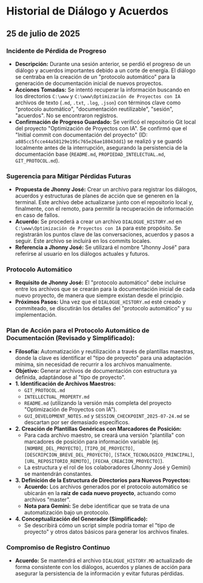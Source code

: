 # Historial de Diálogo y Acuerdos

## 25 de julio de 2025

### Incidente de Pérdida de Progreso
- **Descripción:** Durante una sesión anterior, se perdió el progreso de un diálogo y acuerdos importantes debido a un corte de energía. El diálogo se centraba en la creación de un "protocolo automático" para la generación de documentación inicial de nuevos proyectos.
- **Acciones Tomadas:** Se intentó recuperar la información buscando en los directorios `C:\www` y `C:\www\Optimización de Proyectos con IA` archivos de texto (`.md`, `.txt`, `.log`, `.json`) con términos clave como "protocolo automático", "documentación reutilizable", "sesión", "acuerdos". No se encontraron registros.
- **Confirmación de Progreso Guardado:** Se verificó el repositorio Git local del proyecto "Optimización de Proyectos con IA". Se confirmó que el "Initial commit con documentación del proyecto" (ID: `a885cc5fcce44a58129e195c765e26ae18043dd1`) se realizó y se guardó localmente antes de la interrupción, asegurando la persistencia de la documentación base (`README.md`, `PROPIEDAD_INTELECTUAL.md`, `GIT_PROTOCOL.md`).

### Sugerencia para Mitigar Pérdidas Futuras
- **Propuesta de Jhonny José:** Crear un archivo para registrar los diálogos, acuerdos y estructuras de planes de acción que se generen en la terminal. Este archivo debe actualizarse junto con el repositorio local y, finalmente, con el remoto, para permitir la recuperación de información en caso de fallos.
- **Acuerdo:** Se procederá a crear un archivo `DIALOGUE_HISTORY.md` en `C:\www\Optimización de Proyectos con IA` para este propósito. Se registrarán los puntos clave de las conversaciones, acuerdos y pasos a seguir. Este archivo se incluirá en los commits locales.
- **Referencia a Jhonny José:** Se utilizará el nombre "Jhonny José" para referirse al usuario en los diálogos actuales y futuros.

### Protocolo Automático
- **Requisito de Jhonny José:** El "protocolo automático" debe incluirse entre los archivos que se crearán para la documentación inicial de cada nuevo proyecto, de manera que siempre existan desde el principio.
- **Próximos Pasos:** Una vez que el `DIALOGUE_HISTORY.md` esté creado y commiteado, se discutirán los detalles del "protocolo automático" y su implementación.

### Plan de Acción para el Protocolo Automático de Documentación (Revisado y Simplificado):
- **Filosofía:** Automatización y reutilización a través de plantillas maestras, donde la clave es identificar el "tipo de proyecto" para una adaptación mínima, sin necesidad de recurrir a los archivos manualmente.
- **Objetivo:** Generar archivos de documentación con estructura ya definida, adaptándose al "tipo de proyecto".
- **1. Identificación de Archivos Maestros:**
    - `GIT_PROTOCOL.md`
    - `INTELLECTUAL_PROPERTY.md`
    - `README.md` (utilizando la versión más completa del proyecto "Optimización de Proyectos con IA").
    - `GUI_DEVELOPMENT_NOTES.md` y `SESSION_CHECKPOINT_2025-07-24.md` se descartan por ser demasiado específicos.
- **2. Creación de Plantillas Genéricas con Marcadores de Posición:**
    - Para cada archivo maestro, se creará una versión "plantilla" con marcadores de posición para información variable (ej. `[NOMBRE_DEL_PROYECTO]`, `[TIPO_DE_PROYECTO]`, `[DESCRIPCION_BREVE_DEL_PROYECTO]`, `[STACK_TECNOLOGICO_PRINCIPAL]`, `[URL_REPOSITORIO_REMOTO]`, `[FECHA_CREACION_PROYECTO]`).
    - La estructura y el rol de los colaboradores (Jhonny José y Gemini) se mantendrán constantes.
- **3. Definición de la Estructura de Directorios para Nuevos Proyectos:**
    - **Acuerdo:** Los archivos generados por el protocolo automático se ubicarán en la **raíz de cada nuevo proyecto**, actuando como archivos "master".
    - **Nota para Gemini:** Se debe identificar que se trata de una automatización bajo un protocolo.
- **4. Conceptualización del Generador (Simplificado):**
    - Se describirá cómo un script simple podría tomar el "tipo de proyecto" y otros datos básicos para generar los archivos finales.

### Compromiso de Registro Continuo
- **Acuerdo:** Se mantendrá el archivo `DIALOGUE_HISTORY.MD` actualizado de forma consistente con los diálogos, acuerdos y planes de acción para asegurar la persistencia de la información y evitar futuras pérdidas.